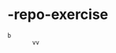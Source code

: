    # -repo-exercise   
  
      
   
     
     
    
         
        
               
   
    b     
           vv
    
     
    
   
  
